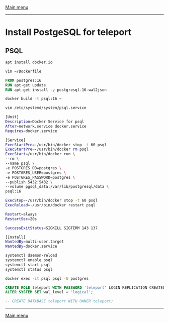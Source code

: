 [Main menu](../README.md)

---
# Install PostgeSQL for teleport

## PSQL

```bash
apt install docker.io
```

```bash
vim ~/Dockerfile
```

```dockerfile
FROM postgres:16
RUN apt-get update
RUN apt-get install -y postgresql-16-wal2json
```

```bash
docker build -t psql:16 ~
```


```bash
vim /etc/systemd/system/psql.service
```

```bash
[Unit]
Description=Docker Service for psql
After=network.service docker.service
Requires=docker.service

[Service]
ExecStartPre=-/usr/bin/docker stop -t 60 psql
ExecStartPre=-/usr/bin/docker rm psql
ExecStart=/usr/bin/docker run \
--rm \
--name psql \
-e POSTGRES_DB=postgres \
-e POSTGRES_USER=postgres \
-e POSTGRES_PASSWORD=postgres \
--publish 5432:5432 \
--volume pgsql_data:/var/lib/postgresql/data \
psql:16

ExecStop=-/usr/bin/docker stop -t 60 psql
ExecReload=-/usr/bin/docker restart psql

Restart=always
RestartSec=20s

SuccessExitStatus=SIGKILL SIGTERM 143 137

[Install]
WantedBy=multi-user.target
WantedBy=docker.service
```

```bash
systemctl daemon-reload
systemctl enable psql
systemctl start psql
systemctl status psql
```

```bash
docker exec -it psql psql -U postgres
```


```sql
CREATE ROLE teleport WITH PASSWORD 'teleport' LOGIN REPLICATION CREATEDB;
ALTER SYSTEM SET wal_level = 'logical';

-- CREATE DATABASE teleport WITH OWNER teleport;
```
---
[Main menu](../README.md)
